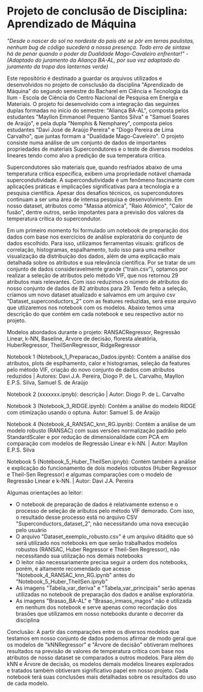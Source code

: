 # Projeto de conclusão de Disciplina: Aprendizado de Máquina

*"Desde o nascer do sol no nordeste do país até se pôr em terras paulistas, nenhum bug de código sucederá a nossa presença. Todo erro de sintaxe há de penar quando o poder da Dualidade Mago-Cavaleiro enfrentar!" - (Adaptado do juramento da Aliança BA-AL, por sua vez adaptado do juramento da tropa dos lanternas verde)*

Este repositório é destinado a guardar os arquivos utilizados e desenvolvidos no projeto de consclusão da disciplina "Aprendizado de Máquina" do segundo semestre do Bacharel em Ciência e Tecnologia da Ilum - Escola de Ciência do Centro Nacional de Pesquisa em Energia e Materiais. O projeto foi desenvolvido com a integração das seguintes duplas formadas no inicio do semestre: "Aliança BA-AL", composta pelos estudantes "Mayllon Emmanoel Pequeno Santos Silva" e "Samuel Soares de Araújo", e pela dupla "Nemphis & Nempharey", composta pelos estudantes "Davi José de Araújo Pereira" e "Diogo Pereira de Lima Carvalho", que juntas formam a "Dualidade Mago-Caveleiro". O projeto consiste numa análise de um conjunto de dados de importantes propriedades de materiais Supercondutores e o teste de diversos modelos lineares tendo como alvo a predição de sua temperatura crítica.

Supercondutores são materiais que, quando resfriados abaixo de uma temperatura crítica específica, exibem uma propriedade notável chamada supercondutividade. A supercondutividade é um fenômeno fascinante com aplicações práticas e implicações significativas para a tecnologia e a pesquisa científica. Apesar dos desafios técnicos, os supercondutores continuam a ser uma área de intensa pesquisa e desenvolvimento. Em nosso dataset, atributos como "Massa atômica", "Raio Atômico", "Calor de fusão", dentre outros, serão impotantes para a previsão dos valores da temperatura crítica do supercondutor.

Em um primeiro momento foi formulado um notebook de preparação dos dados com base nos exercícios de análise exploratória do conjunto de dados escolhido. Para isso, utilizamos ferramentas visuais: gráficos de correlação, histogramas, espalhamento, tudo isso para uma melhor visualização da distribuição dos dados, além de uma explicação mais detalhada sobre os atributos e sua relevância cientifica. Por se tratar de um conjunto de dados consideravelmente grande ("train.csv"), optamos por realizar a seleção de atributos pelo método VIF, que nos retornou 29 atributos mais relevantes. Com isso reduzimos o número de atributos do nosso conjunto de dados de 82 atributos para 29. Tendo feito a seleção, criamos um novo dataset atualizado e salvamos em um arquivo csv "Dataset_superconductors_2" com as features reduzidas, será esse arquivo que utlizaremos nos notebook com os modelos. Abaixo temos uma descrição do que contém em cada notebook e seu respectivo autor no projeto.

Modelos abordados durante o projeto: RANSACRegressor, Regressão Linear, k-NN, Baseline, Árvore de decisão, floresta aleatória, HuberRegressor, TheilSenRegressor, RidgeRegressor

Notebook 1 (Notebook_1_Preparacao_Dados.ipynb): Contém a análise dos atributos, plots de esplhamento, calor e histogramas, seleção da features pelo método VIF, criação do novo conjunto de dados com atributos reduzidos |
Autores: Davi J.A. Pereira, Diogo P. de L. Carvalho, Mayllon E.P.S. Silva, Samuel S. de Araújo

Notebook 2 (xxxxxxx.ipnyb): descrição |
Autor: Diogo P. de L. Carvalho

Notebook 3 (Notebook_3_RIDGE.ipynb): Contém a análise do modelo RIDGE com otimização usando o optuna.
Autor: Samuel S. de Araújo

Notebook 4 (Notebook_4_RANSAC_knn_RG.ipynb): Contém a análise de um modelo robusto (RANSAC) com suas versões normalização padrão pelo StandardScaler e por redução de dimensionalidade com PCA em comparação com modelos de Regressão Linear e k-NN. |
Autor: Mayllon E.P.S. Silva

Notebook 5 (Notebook_5_Huber_TheilSen.ipnyb): Contém também a análise e explicação do funcionamento de dois modelos robustos (Huber Regressor e Theil-Sen Regressor) e algumas comparações com o modelo de Regressão Linear e k-NN. |
Autor: Davi J.A. Pereira

Algumas orientações ao leitor:
<ul>
  <li>O notebook de preparação de dados é relativamente extenso e o processo de seleção de aributos pelo método VIF demorado. Com isso, o resultado desse processo está no arquivo CSV "Superconductors_dataset_2", não necessitando uma nova execução pelo usuário </li>
  <li>O arquivo "Dataset_exemplo_robusto.csv" é um arquivo ditádito que só será utilizado nos notebooks em que serão trabalhados modelos robustos (RANSAC, Huber Regressor e Theil-Sen Regressor), não necessitando sua utilização nos demais notebooks </li>
  <li> O leitor não necessariamente precisa seguir a ordem dos notebooks, porém, é altamente recomendado que acesse "Notebook_4_RANSAC_knn_RG.ipynb" antes do "Notebook_5_Huber_TheilSen.ipnyb"</li>
  <li> As imagens "Tabela_var_deriva" e "Tabela_var_principais" serão apenas utilizadas no notebook de preparação dos dados e análise exploratória.</li>
  <li> As imagens "Brasao_BA-AL" e "Brasao_irmaos_magos" não é utilizada em nenhum dos notebook e serve apenas como recordação dos brasões que utilizamos em nosso notebooks durante o decorrer da disciplina</li>
</ul>

Conclusão:
A partir das comparações entre os diversos modelos que testamos em nosso conjunto de dados podemos afirmar de modo geral que os modelos de "kNNRegressor" e "Árvore de decisão" obtiveram melhores resultados na previsão de valores de temperatura crítica com base nos atributos de nosso dataset se comparados a outros modelos. Para além do kNN e Árvore de decisão, os modelos demais modelos lineares explorados e tratados também obtiveram significativo papel em nosso projeto. Cada notebook terá suas conclusões mais detalhadas sobre os resultados do uso de cada modelo.

